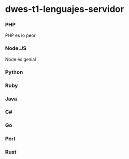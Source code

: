 # dwes-t1-lenguajes-servidor

### PHP
PHP es lo peor

### Node.JS
Node es genial

### Python

### Ruby

### Java

### C#

### Go

### Perl

### Rust
